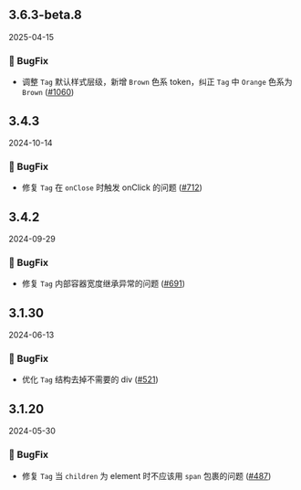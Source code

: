## 3.6.3-beta.8
2025-04-15



### 🐞 BugFix

- 调整 `Tag` 默认样式层级，新增 `Brown` 色系 token，纠正 `Tag` 中 `Orange` 色系为 `Brown` ([#1060](https://github.com/sheinsight/shineout-next/pull/1060))


## 3.4.3
2024-10-14



### 🐞 BugFix

- 修复 `Tag` 在 `onClose` 时触发 onClick 的问题 ([#712](https://github.com/sheinsight/shineout-next/pull/712))


## 3.4.2
2024-09-29



### 🐞 BugFix

- 修复 `Tag` 内部容器宽度继承异常的问题 ([#691](https://github.com/sheinsight/shineout-next/pull/691)) 


## 3.1.30
2024-06-13



### 🐞 BugFix

- 优化 `Tag` 结构去掉不需要的 div ([#521](https://github.com/sheinsight/shineout-next/pull/521)) 


## 3.1.20
2024-05-30



### 🐞 BugFix

- 修复 `Tag` 当 `children` 为 element 时不应该用 `span` 包裹的问题 ([#487](https://github.com/sheinsight/shineout-next/pull/487)) 


